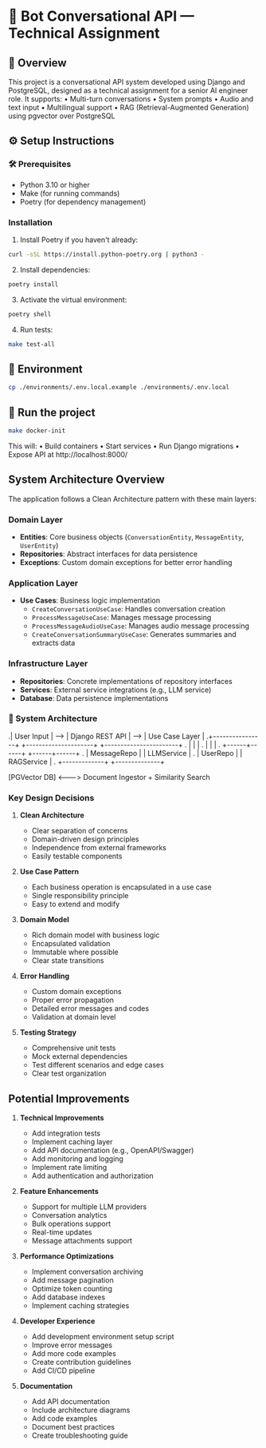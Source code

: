 # 🤖 Bot Conversational API — Technical Assignment

## 📌 Overview

This project is a conversational API system developed using Django and PostgreSQL, designed as a technical assignment for a senior AI engineer role. It supports:
• Multi-turn conversations
• System prompts
• Audio and text input
• Multilingual support
• RAG (Retrieval-Augmented Generation) using pgvector over PostgreSQL

## ⚙️ Setup Instructions

### 🛠 Prerequisites

- Python 3.10 or higher
- Make (for running commands)
- Poetry (for dependency management)

### Installation

1. Install Poetry if you haven't already:

```bash
curl -sSL https://install.python-poetry.org | python3 -
```

2. Install dependencies:

```bash
poetry install
```

3. Activate the virtual environment:

```bash
poetry shell
```

4. Run tests:

```bash
make test-all
```

## 🧪 Environment

```bash
cp ./environments/.env.local.example ./environments/.env.local
```

## 🚀 Run the project

```bash
make docker-init
```

This will:
• Build containers
• Start services
• Run Django migrations
• Expose API at http://localhost:8000/

## System Architecture Overview

The application follows a Clean Architecture pattern with these main layers:

### Domain Layer

- **Entities**: Core business objects (`ConversationEntity`, `MessageEntity`, `UserEntity`)
- **Repositories**: Abstract interfaces for data persistence
- **Exceptions**: Custom domain exceptions for better error handling

### Application Layer

- **Use Cases**: Business logic implementation
  - `CreateConversationUseCase`: Handles conversation creation
  - `ProcessMessageUseCase`: Manages message processing
  - `ProcessMessageAudioUseCase`: Manages audio message processing
  - `CreateConversationSummaryUseCase`: Generates summaries and extracts data

### Infrastructure Layer

- **Repositories**: Concrete implementations of repository interfaces
- **Services**: External service integrations (e.g., LLM service)
- **Database**: Data persistence implementations

### 🧱 System Architecture

.| User Input | --> | Django REST API | --> | Use Case Layer |
.+----------------+ +---------------------+ +-----------------------+
.                                                 | | |
.                                                 | | |
.                                    +------+------+ +------+------+
.                                    | MessageRepo | | LLMService |
.                                    | UserRepo | | RAGService |
.                                    +-------------+ +--------------+

[PGVector DB] <---> Document Ingestor + Similarity Search

### Key Design Decisions

1. **Clean Architecture**

   - Clear separation of concerns
   - Domain-driven design principles
   - Independence from external frameworks
   - Easily testable components

2. **Use Case Pattern**

   - Each business operation is encapsulated in a use case
   - Single responsibility principle
   - Easy to extend and modify

3. **Domain Model**

   - Rich domain model with business logic
   - Encapsulated validation
   - Immutable where possible
   - Clear state transitions

4. **Error Handling**

   - Custom domain exceptions
   - Proper error propagation
   - Detailed error messages and codes
   - Validation at domain level

5. **Testing Strategy**
   - Comprehensive unit tests
   - Mock external dependencies
   - Test different scenarios and edge cases
   - Clear test organization

## Potential Improvements

1. **Technical Improvements**

   - Add integration tests
   - Implement caching layer
   - Add API documentation (e.g., OpenAPI/Swagger)
   - Add monitoring and logging
   - Implement rate limiting
   - Add authentication and authorization

2. **Feature Enhancements**

   - Support for multiple LLM providers
   - Conversation analytics
   - Bulk operations support
   - Real-time updates
   - Message attachments support

3. **Performance Optimizations**

   - Implement conversation archiving
   - Add message pagination
   - Optimize token counting
   - Add database indexes
   - Implement caching strategies

4. **Developer Experience**

   - Add development environment setup script
   - Improve error messages
   - Add more code examples
   - Create contribution guidelines
   - Add CI/CD pipeline

5. **Documentation**
   - Add API documentation
   - Include architecture diagrams
   - Add code examples
   - Document best practices
   - Create troubleshooting guide
